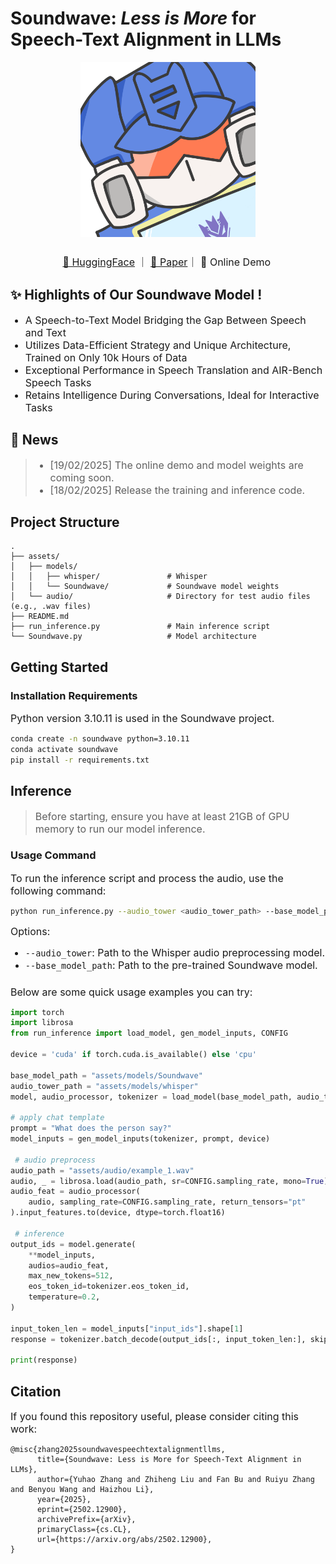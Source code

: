 # Soundwave: *Less is More* for Speech-Text Alignment in LLMs

<div style="text-align: center;">
  <img src="assets/logo.png" style="width:280px; height:280px; margin-bottom:10px;"/>
</div>
<p align="center">
  <font size="3"><a href="https://huggingface.co/papers/2502.12900">🤗 HuggingFace</a>&nbsp｜&nbsp<a href="https://arxiv.org/abs/2502.12900">📃 Paper</a>｜&nbsp📼 Online Demo</a>&nbsp</font>
</p>

<div>
  <h2>✨ Highlights of Our Soundwave Model !️</h2>
  <ul>
    <font size="3"><li>A Speech-to-Text Model Bridging the Gap Between Speech and Text</li></font>
    <font size="3"><li>Utilizes Data-Efficient Strategy and Unique Architecture, Trained on Only 10k Hours of Data</li></font>
    <font size="3"><li>Exceptional Performance in Speech Translation and AIR-Bench Speech Tasks</li></font>
    <font size="3"><li>Retains Intelligence During Conversations, Ideal for Interactive Tasks</li></font>
  </ul>
</div>


## 💌 News
> <ul>
>   <font size="3"><li>[19/02/2025] The online demo and model weights are coming soon. </li></font>
>   <font size="3"><li>[18/02/2025] Release the training and inference code. </li></font>
> </ul>

## Project Structure
```
.
├── assets/
│   ├── models/
│   │   ├── whisper/               # Whisper
│   │   └── Soundwave/             # Soundwave model weights
│   └── audio/                     # Directory for test audio files (e.g., .wav files)
├── README.md                      
├── run_inference.py               # Main inference script
└── Soundwave.py                   # Model architecture
```


## Getting Started

### Installation Requirements
<font size="3">Python version 3.10.11 is used in the Soundwave project.</font>
```bash
conda create -n soundwave python=3.10.11
conda activate soundwave
pip install -r requirements.txt 
```

## Inference
> <font size="3">Before starting, ensure you have at least 21GB of GPU memory to run our model inference.</font><br>

### Usage Command
<font size="3">To run the inference script and process the audio, use the following command:</font>
```bash
python run_inference.py --audio_tower <audio_tower_path> --base_model_path <base_model_path>
```

<font size="3">Options:
- `--audio_tower`: Path to the Whisper audio preprocessing model.
- `--base_model_path`: Path to the pre-trained Soundwave model.</font>
###
<font size="3">Below are some quick usage examples you can try:</font>
```python
import torch
import librosa
from run_inference import load_model, gen_model_inputs, CONFIG

device = 'cuda' if torch.cuda.is_available() else 'cpu'

base_model_path = "assets/models/Soundwave"
audio_tower_path = "assets/models/whisper"
model, audio_processor, tokenizer = load_model(base_model_path, audio_tower_path, device)

# apply chat template
prompt = "What does the person say?"
model_inputs = gen_model_inputs(tokenizer, prompt, device)

 # audio preprocess
audio_path = "assets/audio/example_1.wav"
audio, _ = librosa.load(audio_path, sr=CONFIG.sampling_rate, mono=True)
audio_feat = audio_processor(
    audio, sampling_rate=CONFIG.sampling_rate, return_tensors="pt"
).input_features.to(device, dtype=torch.float16)

 # inference
output_ids = model.generate(
    **model_inputs,
    audios=audio_feat,
    max_new_tokens=512,
    eos_token_id=tokenizer.eos_token_id,
    temperature=0.2,
)

input_token_len = model_inputs["input_ids"].shape[1]
response = tokenizer.batch_decode(output_ids[:, input_token_len:], skip_special_tokens=True)[0]

print(response)
```
## Citation
<font size="3">If you found this repository useful, please consider citing this work:</font>
```
@misc{zhang2025soundwavespeechtextalignmentllms,
      title={Soundwave: Less is More for Speech-Text Alignment in LLMs}, 
      author={Yuhao Zhang and Zhiheng Liu and Fan Bu and Ruiyu Zhang and Benyou Wang and Haizhou Li},
      year={2025},
      eprint={2502.12900},
      archivePrefix={arXiv},
      primaryClass={cs.CL},
      url={https://arxiv.org/abs/2502.12900}, 
}
```